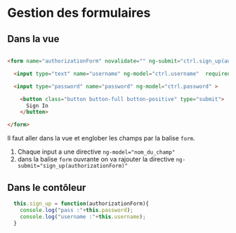 # Gestion des formulaires

## Dans la vue


```html

<form name="authorizationForm" novalidate="" ng-submit="ctrl.sign_up(authorizationForm)">

  <input type="text" name="username" ng-model="ctrl.username"  required>

  <input type="password" name="password" ng-model="ctrl.password" >

    <button class="button button-full button-positive" type="submit">
      Sign In
    </button>

</form>

```

Il faut aller dans la vue et englober les champs par la balise `form`.
1. Chaque input a une directive `ng-model="nom_du_champ"`
2. dans la balise `form` ouvrante on va rajouter la directive `ng-submit="sign_up(authorizationForm)"`

## Dans le contôleur

```js
  this.sign_up = function(authorizationForm){
    console.log("pass :"+this.password);
    console.log("username :"+this.username);
  }
```
